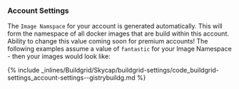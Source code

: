 
### Account Settings 

The `Image Namspace` for your account is generated automatically. This will form the namespace of all docker images that are build within this account. Ability to change this value coming soon for premium accounts! 
The following examples assume a value of `fantastic` for your Image Namespace - then your images would look like:



{% include _inlines/Buildgrid/Skycap/buildgrid-settings/code_buildgrid-settings_account-settings--gistrybuildg.md %}



